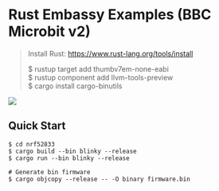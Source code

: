 # Rust Embassy Examples (BBC Microbit v2)

> Install Rust: https://www.rust-lang.org/tools/install
>
> $ rustup target add thumbv7em-none-eabi  
> $ rustup component add llvm-tools-preview  
> $ cargo install cargo-binutils  

![](https://cdn.sanity.io/images/ajwvhvgo/production/69cda3f409b82d272fd8cc2ad9e95d731dbe3865-1688x734.png?w=653&q=80&fit=max&auto=format)

## Quick Start

```
$ cd nrf52833
$ cargo build --bin blinky --release
$ cargo run --bin blinky --release

# Generate bin firmware
$ cargo objcopy --release -- -O binary firmware.bin
```
